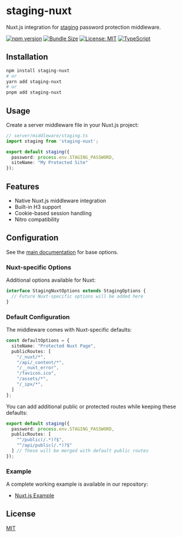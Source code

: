 # staging-nuxt

Nuxt.js integration for [staging](https://github.com/AntoineKM/staging) password protection middleware.

[![npm version](https://img.shields.io/npm/v/staging-nuxt.svg)](https://www.npmjs.com/package/staging-nuxt)
[![Bundle Size](https://img.shields.io/bundlephobia/minzip/staging-nuxt)](https://bundlephobia.com/package/staging-nuxt)
[![License: MIT](https://img.shields.io/badge/License-MIT-yellow.svg)](https://opensource.org/licenses/MIT)
[![TypeScript](https://img.shields.io/badge/TypeScript-Ready-blue.svg)](https://www.typescriptlang.org/)

## Installation

```bash
npm install staging-nuxt
# or
yarn add staging-nuxt
# or
pnpm add staging-nuxt
```

## Usage

Create a server middleware file in your Nuxt.js project:

```typescript
// server/middleware/staging.ts
import staging from 'staging-nuxt';

export default staging({
  password: process.env.STAGING_PASSWORD,
  siteName: "My Protected Site"
});
```

## Features

* Native Nuxt.js middleware integration
* Built-in H3 support
* Cookie-based session handling
* Nitro compatibility

## Configuration

See the [main documentation](../../README.md#configuration) for base options.

### Nuxt-specific Options

Additional options available for Nuxt:

```typescript
interface StagingNuxtOptions extends StagingOptions {
  // Future Nuxt-specific options will be added here
}
```

### Default Configuration

The middleware comes with Nuxt-specific defaults:

```typescript
const defaultOptions = {
  siteName: "Protected Nuxt Page",
  publicRoutes: [
    "/_nuxt/*",
    "/api/_content/*",
    "/__nuxt_error",
    "/favicon.ico",
    "/assets/*",
    "/_ipx/*",
  ]
};
```

You can add additional public or protected routes while keeping these defaults:

```typescript
export default staging({
  password: process.env.STAGING_PASSWORD,
  publicRoutes: [
    "^/public(/.*)?$",
    "^/api/public(/.*)?$"
  ] // These will be merged with default public routes
});
```

### Example

A complete working example is available in our repository:

* [Nuxt.js Example](https://github.com/AntoineKM/staging/tree/master/examples/nuxt)

## License

[MIT](https://github.com/AntoineKM/staging/blob/master/LICENSE)
